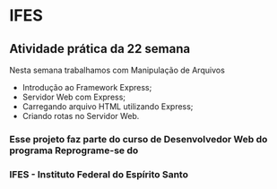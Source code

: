 # IFES

## Atividade prática da 22 semana

Nesta semana trabalhamos com Manipulação de Arquivos

* Introdução ao Framework Express;
* Servidor Web com Express;
* Carregando arquivo HTML utilizando Express;
* Criando rotas no Servidor Web.

### Esse projeto faz parte do curso de Desenvolvedor Web do programa Reprograme-se do
### IFES - Instituto Federal do Espírito Santo
